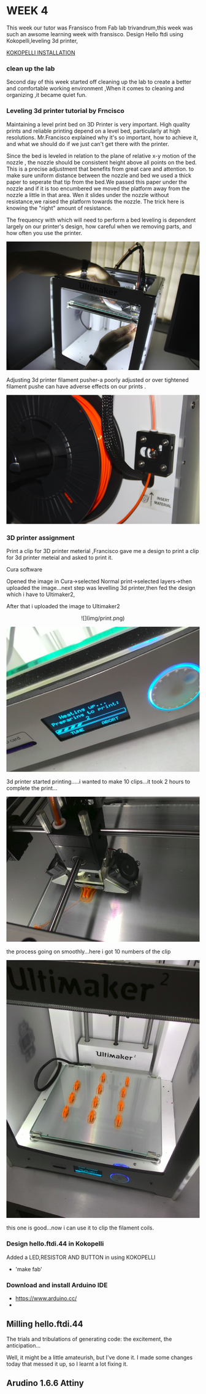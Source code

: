 # WEEK 4
This week our tutor was Fransisco from Fab lab trivandrum,this week was such an awsome learning week with fransisco.
Design Hello ftdi using Kokopelli,leveling 3d printer, 

[KOKOPELLI INSTALLATION](week4.1.html)

### clean up the lab
Second day of this week started off cleaning up the lab to create a better and comfortable working environment ,When it comes to cleaning and organizing ,it became quiet fun.




### Leveling 3d printer tutorial by Frncisco

Maintaining a level print bed on 3D Printer is very important.  High quality prints and reliable printing depend on a level bed, particularly at high resolutions. Mr.Francisco explained why it's so important, how to achieve it, and what we should do  if we just can't get there with the printer.

Since the bed is leveled in relation to the plane of relative x-y motion of the nozzle , the nozzle should be consistent height above all points on the bed. This is a precise adjustment that benefits from great care and attention. to make sure uniform distance between the nozzle and bed we used a thick paper to seperate that tip from the bed.We passed this paper under the nozzle and if it is too encumbered we  moved the platform away from the nozzle a little in that area. Wen it slides under the nozzle without resistance,we raised the platform towards the nozzle.  The trick here is knowing the "right" amount of resistance.  

The frequency with which will need to perform a bed leveling is dependent largely on our printer's design, how careful when we removing parts, and how often you use the printer.

![](img/level.png)

Adjusting 3d printer filament pusher-a poorly adjusted or over tightened filament pushe can have adverse effects on our prints .


![](img/3d.png)







### 3D printer assignment

Print a clip for 3D printer meterial ,Francisco gave me a design to print a clip for 3d printer meteial and asked to print it.

Cura software

Opened the image in Cura->selected Normal print->selected layers->then uploaded the image...next step was levelling  3d printer,then fed the design which i have to Ultimaker2,

After that i uploaded the image to Ultimaker2

<center>![](img/print.png)</center>

![](img/print2.png)

3d printer started printing.....i wanted to make 10 clips...it took 2 hours to complete the print...

![](img/clip1.png)

the process going on smoothly...here i got 10 numbers of the clip

![](img/print5.png)

this one is good...now i can use it to clip the filament coils.


### Design hello.ftdi.44 in Kokopelli

Added a LED,RESISTOR AND BUTTON in using KOKOPELLI

* 'make fab'


### Download and install Arduino IDE 
* https://www.arduino.cc/
* 




## Milling hello.ftdi.44

The trials and tribulations of generating code: the excitement, the anticipation...


Well, it might be a little amateurish, but I've done it. I made some changes today that messed it up, so I learnt a lot fixing it. 




## Arudino 1.6.6 Attiny 





